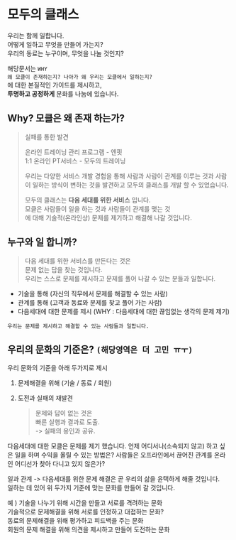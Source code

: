 # 모두의 클래스 

우리는 함께 일합니다.  
어떻게 일하고 무엇을 만들어 가는지?  
우리의 동료는 누구이며, 무엇을 나눌 것인지?

해당문서는 `WHY `   
`왜 모클이 존재하는지? 나아가 왜 우리는 모클에서 일하는지?`   
에 대한 본질적인 가이드를 제시하고,  
**투명하고 공정하게** 문화를 나눔에 있습니다.  



## Why? 모클은 왜 존재 하는가?

>  실패를 통한 발견 
>
>  온라인 트레이닝 관리 프로그램 - 엔핏  
>  1:1 온라인 PT서비스 - 모두의 트레이닝
>
>  우리는 다양한 서비스 개발 경험을 통해 사람과 사람이 관계를 이루는 것과 사람이 일하는 방식이 변하는 것을 발견하고 모두의 클래스를 개발 할 수 있었습니다. 
>
>  모두의 클래스는 **다음 세대를 위한 서비스** 입니다.   
>  모클은 사람들이 일을 하는 것과 사람들이 관계를 맺는 것  
>  에 대해 기술적(온라인상) 문제를 제기하고 해결해 나갈 것입니다. 



## 누구와 일 합니까?

> 다음 세대를 위한 서비스를 만든다는 것은  
> 문제 없는 답을 찾는 것입니다.    
> 우리는 스스로 문제를 제시하고 문제를 풀어 나갈 수 있는 분들과 일합니다.

- 기술을 통해 (자신의 직무에서 문제를 해결할 수 있는 사람)
- 관계를 통해 (고객과 동료와 문제를 찾고 풀어 가는 사람)  
- 다음세대에 대한 문제를 제시 (WHY : 다음세대에 대한 끊임없는 생각의 문제 제기)

`우리는 문제를 제시하고 해결할 수 있는 사람들과 일합니다.` 



## 우리의 문화의 기준은? `(해당영역은 더 고민 ㅠㅜ)`

우리 문화의 기준을 아래 두가지로 제시 

1. 문제해결을 위해  (기술 / 동료 / 회원)

2. 도전과 실패의 재발견 

   > 문제와 답이 없는 것은  
   > 빠른 실행과 결과로 도출.   
   > -> 실패의 용인과 공유. 

다음세대에 대한 모클은 문제를 제기 했습니다. 언제 어디서나(소속되지 않고) 하고 싶은 일을 하며 수익을 올릴 수 있는 방법은? 사람들은 오프라인에서 끊어진 관계를 온라인 어디선가 찾아 다니고 있지 않은가?

일과 관계 -> 다음세대를 위한 문제 해결은 곧 우리의 삶을 윤택하게 해줄 것입니다.    
일하는 데 있어 위 두가지 기준에 맞는 문화를 만들어 갈 것입니다. 

예 ) 기술을 나누기 위해 시간을 만들고 서로를 격려하는 문화   
	기술적으로 문제해결을 위해 서로를 인정하고 대접하는 문화?   
	동료의 문제해결을 위해 평가하고 피드백을 주는 문화   
	회원의 문제 해결을 위해 의견을 제시하고 만들어 도전하는 문화    

